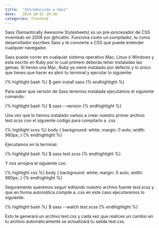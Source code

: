 ```yaml
---
title:  "Introducción a Sass"
date:   2014-10-01 20:30
categories: frontend
---
```

Sass (Semantically Awesome Stylesheets) es un pre-procesador de CSS inventado en 2006 por @hcatlin. Funciona como un compilador, tu como desarrollador escribes Sass y te convierte a CSS que puede entender cualquier navegador.

Sass puede correr en cualquier sistema operativo Mac, Linux ó Windows y esta escrito en Ruby por lo cual primero deberás tener instaladas las gemas. Si tienes una Mac, Ruby ya viene instalado por defecto y lo único que tienes que hacer es abrir tu terminal y ejecutar lo siguiente:

{% highlight bash %}
$ gem install sass
{% endhighlight %}

Para saber que versión de Sass tenemos instalada ejecutamos el siguiente comando:

{% highlight bash %}
$ sass --version
{% endhighlight %}

Una vez que lo hemos instalado vamos a crear nuestro primer archivo test.scss con el siguiente código para compilarlo a .css

{% highlight scss %}
body {
  background: white;
  margin: 0 auto;
  width: 960px;
}
{% endhighlight %}

Ejecutamos en la terminal:

{% highlight bash %}
$ sass test.scss
{% endhighlight %}

Y nos arrojara el siguiente css:

{% highlight css %}
body {
  background: white;
  margin: 0 auto;
  width: 960px;
}
{% endhighlight %}

Seguramente queremos seguir editando nuestro archivo fuente test.scss y que en forma automática compile a .css en este caso ejecutaremos lo siguiente:

{% highlight bash %}
$ sass --watch test.scss
{% endhighlight %}

Esto te generará un archivo test.css y cada vez que realices un cambio en tu archivo automáticamente se actualizará tu salida test.css.
